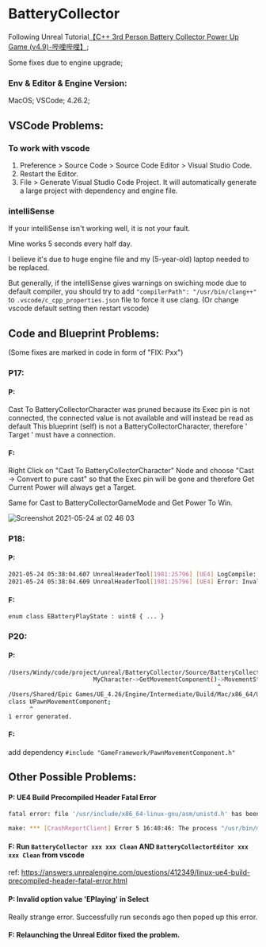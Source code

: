 # BatteryCollector
Following Unreal Tutorial[【C++ 3rd Person Battery Collector Power Up Game (v4.9)-哔哩哔哩】](https://b23.tv/KijVDM);

Some fixes due to engine upgrade;



### Env & Editor & Engine Version:
MacOS;
VSCode;
4.26.2;



## VSCode Problems:
### To work with vscode
1. Preference > Source Code > Source Code Editor > Visual Studio Code.
2. Restart the Editor.
3. File > Generate Visual Studio Code Project.
It will automatically generate a large project with dependency and engine file.

### intelliSense
If your intelliSense isn't working well, it is not your fault.

Mine works 5 seconds every half day.

I believe it's due to huge engine file and my (5-year-old) laptop needed to be replaced.

But generally, if the intelliSense gives warnings on swiching mode due to default compiler, you should try to add `"compilerPath": "/usr/bin/clang++"` to `.vscode/c_cpp_properties.json` file to force it use clang.
(Or change vscode default setting then restart vscode)



## Code and Blueprint Problems:
(Some fixes are marked in code in form of "FIX: Pxx")
### P17:
#### P:
Cast To BatteryCollectorCharacter was pruned because its Exec pin is not connected, the connected value is not available and will instead be read as default
This blueprint (self) is not a BatteryCollectorCharacter, therefore ' Target ' must have a connection.
#### F:
Right Click on "Cast To BatteryCollectorCharacter" Node and choose "Cast -> Convert to pure cast" so that the Exec pin will be gone and therefore Get Current Power will always get a Target.

Same for Cast to BatteryCollectorGameMode and Get Power To Win.

![Screenshot 2021-05-24 at 02 46 03](https://user-images.githubusercontent.com/10446823/119273607-4665c100-bc3e-11eb-8b79-f3c3d84da9dc.png)


### P18:
#### P:
```bash
2021-05-24 05:38:04.607 UnrealHeaderTool[1981:25796] [UE4] LogCompile: /Users/Windy/code/project/unreal/BatteryCollector/Source/BatteryCollector/BatteryCollectorGameMode.h(12): Error: Invalid BlueprintType enum base - currently only uint8 supported
2021-05-24 05:38:04.609 UnrealHeaderTool[1981:25796] [UE4] Error: Invalid BlueprintType enum base - currently only uint8 supported
```
#### F:
`enum class EBatteryPlayState : uint8 { ... }`

### P20:
#### P:
```bash
/Users/Windy/code/project/unreal/BatteryCollector/Source/BatteryCollector/BatteryCollectorGameMode.cpp:131:39: error: member access into incomplete type 'UPawnMovementComponent'
                        MyCharacter->GetMovementComponent()->MovementState.bCanJump = false;
                                                           ^
/Users/Shared/Epic Games/UE_4.26/Engine/Intermediate/Build/Mac/x86_64/UE4/Inc/Engine/Pawn.generated.h:16:7: note: forward declaration of 'UPawnMovementComponent'
class UPawnMovementComponent;
      ^
1 error generated.
```
#### F:
add dependency `#include "GameFramework/PawnMovementComponent.h"`


## Other Possible Problems:
#### P: UE4 Build Precompiled Header Fatal Error
```bash
fatal error: file '/usr/include/x86_64-linux-gnu/asm/unistd.h' has been modified since the precompiled header '/home/mynewuser/Downloads/UnrealEngine/Engine/Intermediate/Build/Linux/B4D820EA/CrashReportClient/Development/Core/CorePrivatePCH.h.gch' was built note: please rebuild precompiled header '/home/mynewuser/Downloads/UnrealEngine/Engine/Intermediate/Build/Linux/B4D820EA/CrashReportClient/Development/Core/CorePrivatePCH.h.gch'

make: *** [CrashReportClient] Error 5 16:40:46: The process "/usr/bin/make" exited with code 2. Error while building/deploying project UE4 (kit: Unreal Engine 4_Kit) When executing step "Make"
```
#### F: Run `BatteryCollector xxx xxx Clean` AND `BatteryCollectorEditor xxx xxx Clean` from vscode
ref: https://answers.unrealengine.com/questions/412349/linux-ue4-build-precompiled-header-fatal-error.html

#### P: Invalid option value 'EPlaying' in  Select
Really strange error. Successfully run seconds ago then poped up this error.
#### F: Relaunching the Unreal Editor fixed the problem.
